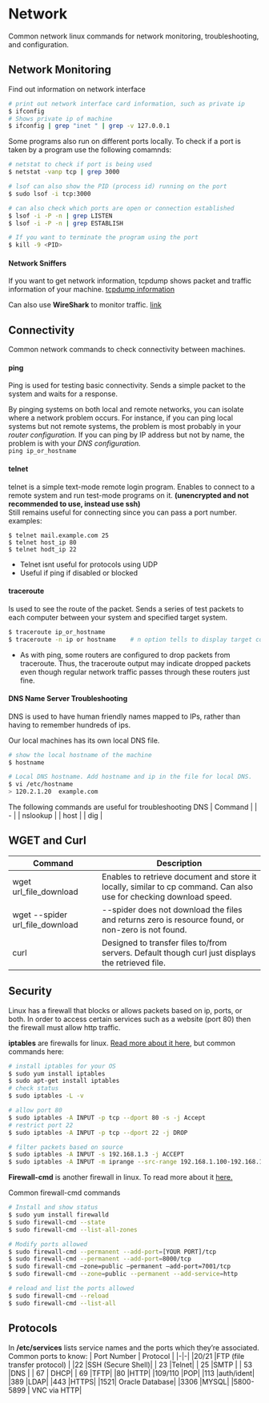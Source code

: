 # Network

Common network linux commands for network monitoring, troubleshooting, and configuration.

## Network Monitoring

Find out information on network interface
```bash
# print out network interface card information, such as private ip
$ ifconfig
# Shows private ip of machine
$ ifconfig | grep "inet " | grep -v 127.0.0.1
```

Some programs also run on different ports locally. To check if a port is taken by a program use the following comamnds: 
```bash
# netstat to check if port is being used
$ netstat -vanp tcp | grep 3000

# lsof can also show the PID (process id) running on the port
$ sudo lsof -i tcp:3000 

# can also check which ports are open or connection established
$ lsof -i -P -n | grep LISTEN
$ lsof -i -P -n | grep ESTABLISH

# If you want to terminate the program using the port
$ kill -9 <PID>
```

#### Network Sniffers
If you want to get network information, tcpdump shows packet and traffic information of your machine. 
[tcpdump information](https://www.tecmint.com/12-tcpdump-commands-a-network-sniffer-tool/)

Can also use __WireShark__ to monitor traffic. [link](https://www.wireshark.org/)

## Connectivity
Common network commands to check connectivity between machines. 

#### ping 
Ping is used for testing basic connectivity. Sends a simple packet to the system and waits for a response.

By pinging systems on both local and remote networks, you can isolate where a network problem occurs. For instance, if you can ping local systems but not remote systems, the problem is most probably in your _router configuration._ If you can ping by IP address but not by name, the problem is with your _DNS configuration._   
`ping ip_or_hostname`

#### telnet
telnet is a simple text-mode remote login program. Enables to connect to a remote system and run test-mode programs on it. **(unencrypted and not recommended to use, instead use ssh)**    
Still remains useful for connecting since you can pass a port number. examples:  
```
$ telnet mail.example.com 25
$ telnet host_ip 80 
$ telnet hodt_ip 22
```
* Telnet isnt useful for protocols using UDP
* Useful if ping if disabled or blocked


#### traceroute 
Is used to see the route of the packet. Sends a series of test packets to each computer between your system and specified target system.  
```bash
$ traceroute ip_or_hostname
$ traceroute -n ip or hostname    # n option tells to display target computers IP addresses rather than hostnames.
```
* As with ping, some routers are configured to drop packets from traceroute. Thus, the traceroute output may indicate dropped packets even though regular network traffic passes through these routers just fine.

#### DNS Name Server Troubleshooting
DNS is used to have human friendly names mapped to IPs, rather than having to remember hundreds of ips.  

Our local machines has its own local DNS file. 
```bash
# show the local hostname of the machine
$ hostname  

# Local DNS hostname. Add hostname and ip in the file for local DNS.
$ vi /etc/hostname
> 120.2.1.20  example.com
```

The following commands are useful for troubleshooting DNS
| Command |
| - |
| nslookup |
| host |
| dig |

## WGET and Curl 
|Command|Description|
|-|-|
|wget url_file_download | Enables to retrieve document and store it locally, similar to cp command. Can also use for checking download speed.|  
| wget --spider url_file_download | --spider does not download the files and returns zero is resource found, or non-zero is not found. |
| curl | Designed to transfer files to/from servers. Default though curl just displays the retrieved file. |

## Security

Linux has a firewall that blocks or allows packets based on ip, ports, or both. In order to access certain services such as a website (port 80) then the firewall must allow http traffic.  

**iptables** are firewalls for linux. [Read more about it here](https://www.ibm.com/support/knowledgecenter/STXKQY_5.0.4/com.ibm.spectrum.scale.v5r04.doc/bl1adv_firewallportopenexamples.htm), but common commands here: 

```bash
# install iptables for your OS
$ sudo yum install iptables
$ sudo apt-get install iptables
# check status
$ sudo iptables -L -v

# allow port 80
$ sudo iptables -A INPUT -p tcp --dport 80 -s -j Accept
# restrict port 22
$ sudo iptables -A INPUT -p tcp --dport 22 -j DROP

# filter packets based on source 
$ sudo iptables -A INPUT -s 192.168.1.3 -j ACCEPT
$ sudo iptables -A INPUT -m iprange --src-range 192.168.1.100-192.168.1.200 -j DROP
```

**Firewall-cmd** is another firewall in linux. To read more about it [here.](https://www.digitalocean.com/community/tutorials/how-to-set-up-a-firewall-using-firewalld-on-centos-7)

Common firewall-cmd commands
```bash
# Install and show status
$ sudo yum install firewalld
$ sudo firewall-cmd --state
$ sudo firewall-cmd --list-all-zones

# Modify ports allowed 
$ sudo firewall-cmd --permanent --add-port=[YOUR PORT]/tcp
$ sudo firewall-cmd --permanent --add-port=8000/tcp
$ sudo firewall-cmd —zone=public —permanent —add-port=7001/tcp
$ sudo firewall-cmd --zone=public --permanent --add-service=http

# reload and list the ports allowed
$ sudo firewall-cmd --reload
$ sudo firewall-cmd --list-all
```
## Protocols

In __/etc/services__ lists service names and the ports which they’re associated.  
Common ports to know:
| Port Number | Protocol |
|-|-|
|20/21 |FTP (file transfer protocol) |
|22 |SSH (Secure Shell)|
| 23 |Telnet|
| 25 |SMTP |
| 53 |DNS |
| 67 | DHCP| 
| 69 |TFTP|
|80 |HTTP|
|109/110 |POP|
|113 |auth/ident|
|389 |LDAP|
|443 |HTTPS|
|1521| Oracle Database|
|3306 |MYSQL|
|5800-5899 | VNC via HTTP|








 









